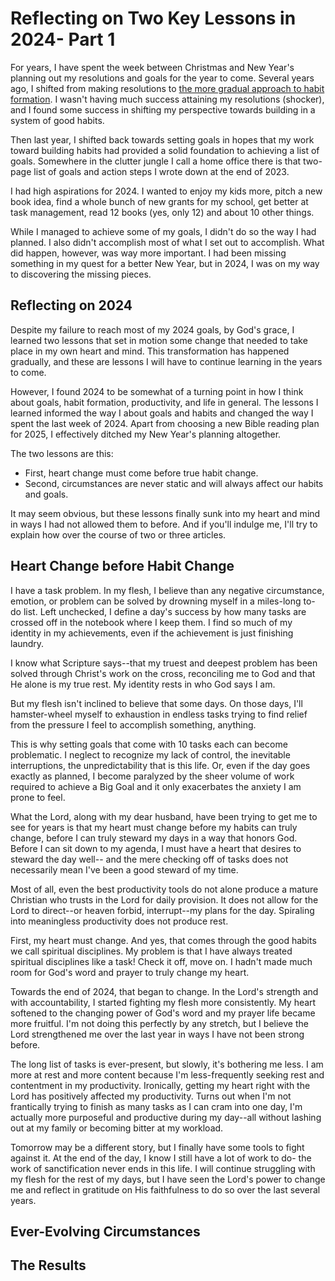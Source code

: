 # Reflecting on Two Key Lessons in 2024- Part 1

For years, I have spent the week between Christmas and New Year's planning out my resolutions and goals for the year to come. Several years ago, I shifted from making resolutions to [the more gradual approach to habit formation](https://www.meredithcook.net/building-habits). I wasn't having much success attaining my resolutions (shocker), and I found some success in shifting my perspective towards building in a system of good habits.   

Then last year, I shifted back towards setting goals in hopes that my work toward building habits had provided a solid foundation to achieving a list of goals. Somewhere in the clutter jungle I call a home office there is that two-page list of goals and action steps I wrote down at the end of 2023. 

I had high aspirations for 2024. I wanted to enjoy my kids more, pitch a new book idea, find a whole bunch of new grants for my school, get better at task management, read 12 books (yes, only 12) and about 10 other things. 

While I managed to achieve some of my goals, I didn't do so the way I had planned. I also didn't accomplish most of what I set out to accomplish. What did happen, however, was way more important. I had been missing something in my quest for a better New Year, but in 2024, I was on my way to discovering the missing pieces. 

## Reflecting on 2024
Despite my failure to reach most of my 2024 goals, by God's grace, I learned two lessons that set in motion some change that needed to take place in my own heart and mind. This transformation has happened gradually, and these are lessons I will have to continue learning in the years to come. 

However, I found 2024 to be somewhat of a turning point in how I think about goals, habit formation, productivity, and life in general. The lessons I learned informed the way I about goals and habits and changed the way I spent the last week of 2024. Apart from choosing a new Bible reading plan for 2025, I effectively ditched my New Year's planning altogether. 

The two lessons are this: 
- First, heart change must come before true habit change. 
- Second, circumstances are never static and will always affect our habits and goals. 

It may seem obvious, but these lessons finally sunk into my heart and mind in ways I had not allowed them to before. And if you'll indulge me, I'll try to explain how over the course of two or three articles.
 
## Heart Change before Habit Change
I have a task problem. In my flesh, I believe than any negative circumstance, emotion, or problem can be solved by drowning myself in a miles-long to-do list. Left unchecked, I define a day's success by how many tasks are crossed off in the notebook where I keep them. I find so much of my identity in my achievements, even if the achievement is just finishing laundry.

I know what Scripture says--that my truest and deepest problem has been solved through Christ's work on the cross, reconciling me to God and that He alone is my true rest. My identity rests in who God says I am. 

But my flesh isn't inclined to believe that some days. On those days, I'll hamster-wheel myself to exhaustion in endless tasks trying to find relief from the pressure I feel to accomplish something, anything. 

This is why setting goals that come with 10 tasks each can become problematic. I neglect to recognize my lack of control, the inevitable interruptions, the unpredictability that is this life. Or, even if the day goes exactly as planned, I become paralyzed by the sheer volume of work required to achieve a Big Goal and it only exacerbates the anxiety I am prone to feel. 

What the Lord, along with my dear husband, have been trying to get me to see for years is that my heart must change before my habits can truly change, before I can truly steward my days in a way that honors God. Before I can sit down to my agenda, I must have a heart that desires to steward the day well-- and the mere checking off of tasks does not necessarily mean I've been a good steward of my time. 

Most of all, even the best productivity tools do  not alone produce a mature Christian who trusts in the Lord for daily provision. It does not allow for the Lord to direct--or heaven forbid, interrupt--my plans for the day. Spiraling into meaningless productivity does not produce rest.

First, my heart must change. And yes, that comes through the good habits we call spiritual disciplines. My problem is that I have always treated spiritual disciplines like a task! Check it off, move on. I hadn't made much room for God's word and prayer to truly change my heart.

Towards the end of 2024, that began to change. In the Lord's strength and with accountability, I started fighting my flesh more consistently. My heart softened to the changing power of God's word and my prayer life became more fruitful. I'm not doing this perfectly by any stretch, but I believe the Lord strengthened me over the last year in ways I have not been strong before.

The long list of tasks is ever-present, but slowly, it's bothering me less. I am more at rest and more content because I'm less-frequently seeking rest and contentment in my productivity. Ironically, getting my heart right with the Lord has positively affected my productivity. Turns out when I'm not frantically trying to finish as many tasks as I can cram into one day, I'm actually more purposeful and productive during my day--all without lashing out at my family or becoming bitter at my workload. 

Tomorrow may be a different story, but I finally have some tools to fight against it. At the end of the day, I know I still have a lot of work to do- the work of sanctification never ends in this life. I will continue struggling with my flesh for the rest of my days, but I have seen the Lord's power to change me and reflect in gratitude on His faithfulness to do so over the last several years. 


## Ever-Evolving Circumstances

## The Results